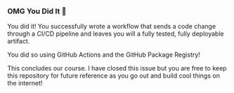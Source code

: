 ### OMG You Did It 🎉

You did it!  You successfully wrote a workflow that sends a code change through a CI/CD pipeline and leaves you will a fully tested, fully deployable artifact.

You did so using GitHub Actions and the GitHub Package Registry! 

This concludes our course.  I have closed this issue but you are free to keep this repository for future reference as you go out and build cool things on the internet!